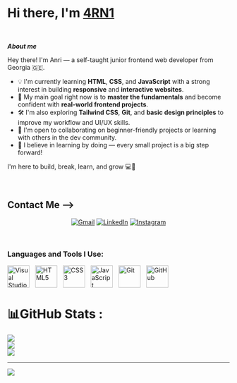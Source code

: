 


# Hi there, I'm </b><a href="https://github.com/4RN1">4RN1</a> 
<br>


***About me***



Hey there! I'm Anri — a self-taught junior frontend web developer from Georgia 🇬🇪.

- 💡 I'm currently learning **HTML**, **CSS**, and **JavaScript** with a strong interest in building **responsive** and **interactive websites**.
- 🎯 My main goal right now is to **master the fundamentals** and become confident with **real-world frontend projects**.
- 🛠 I'm also exploring **Tailwind CSS**, **Git**, and **basic design principles** to improve my workflow and UI/UX skills.
- 🤝 I'm open to collaborating on beginner-friendly projects or learning with others in the dev community.
- 🚀 I believe in learning by doing — every small project is a big step forward!

I'm here to build, break, learn, and grow 💻🌱



<br> 





## Contact Me -->

<div align="center">


[![Gmail](https://img.shields.io/badge/Gmail-D14836?style=for-the-badge&logo=gmail&logoColor=white)](anriskr14@gmail.com)
[![LinkedIn](https://img.shields.io/badge/LinkedIn-0A66C2?style=for-the-badge&logo=linkedin&logoColor=white)](https://www.linkedin.com/in/anri-begeladze-232364358)
[![Instagram](https://img.shields.io/badge/Instagram-E4405F?style=for-the-badge&logo=instagram&logoColor=white)](https://www.instagram.com/___arn1___)

 
</div>

<br>



 





### Languages and Tools I Use:

<img align="left" alt="Visual Studio Code" width="26px" src="https://cdn.jsdelivr.net/gh/devicons/devicon/icons/vscode/vscode-original.svg" style="padding-right:10px; width:50px;" />
<img align="left" alt="HTML5" width="26px" src="https://cdn.jsdelivr.net/gh/devicons/devicon/icons/html5/html5-original.svg" style="padding-right:10px; width:50px;" />
<img align="left" alt="CSS3" width="26px" src="https://cdn.jsdelivr.net/gh/devicons/devicon/icons/css3/css3-original.svg" style="padding-right:10px; width:50px;" />
<img align="left" alt="JavaScript" width="26px" src="https://cdn.jsdelivr.net/gh/devicons/devicon/icons/javascript/javascript-original.svg" style="padding-right:10px; width:50px;" />
<!--[<img align="left" alt="React" width="26px" src="https://cdn.jsdelivr.net/gh/devicons/devicon/icons/react/react-original.svg" style="padding-right:10px;" />] -->
<!--[<img align="left" alt="Node.js" width="26px" src="https://cdn.jsdelivr.net/gh/devicons/devicon/icons/nodejs/nodejs-original.svg" style="padding-right:10px;" />]  -->
<!--[<img align="left" alt="MySQL" width="26px" src="https://cdn.jsdelivr.net/gh/devicons/devicon/icons/mysql/mysql-original.svg" style="padding-right:10px;" />] -->
<img align="left" alt="Git" width="26px" src="https://cdn.jsdelivr.net/gh/devicons/devicon/icons/git/git-original.svg" style="padding-right:10px; width:50px;" />
<img align="left" alt="GitHub" width="26px" src="https://user-images.githubusercontent.com/3369400/139447912-e0f43f33-6d9f-45f8-be46-2df5bbc91289.png" style="padding-right:10px; width:50px;" />

<br>
<br>
<br>


<!-- Github Stats -->
# 📊GitHub Stats :
![](https://github-readme-stats.vercel.app/api?username=4RN1&theme=radical&hide_border=false&include_all_commits=false&count_private=false)<br/>
![](https://github-readme-streak-stats.herokuapp.com/?user=4RN1&theme=radical&hide_border=false)<br/>
![](https://github-readme-stats.vercel.app/api/top-langs/?username=4RN1&theme=radical&hide_border=false&include_all_commits=false&count_private=false&layout=compact)

---
[![](https://visitcount.itsvg.in/api?id=4RN1&icon=0&color=0)](https://visitcount.itsvg.in)




